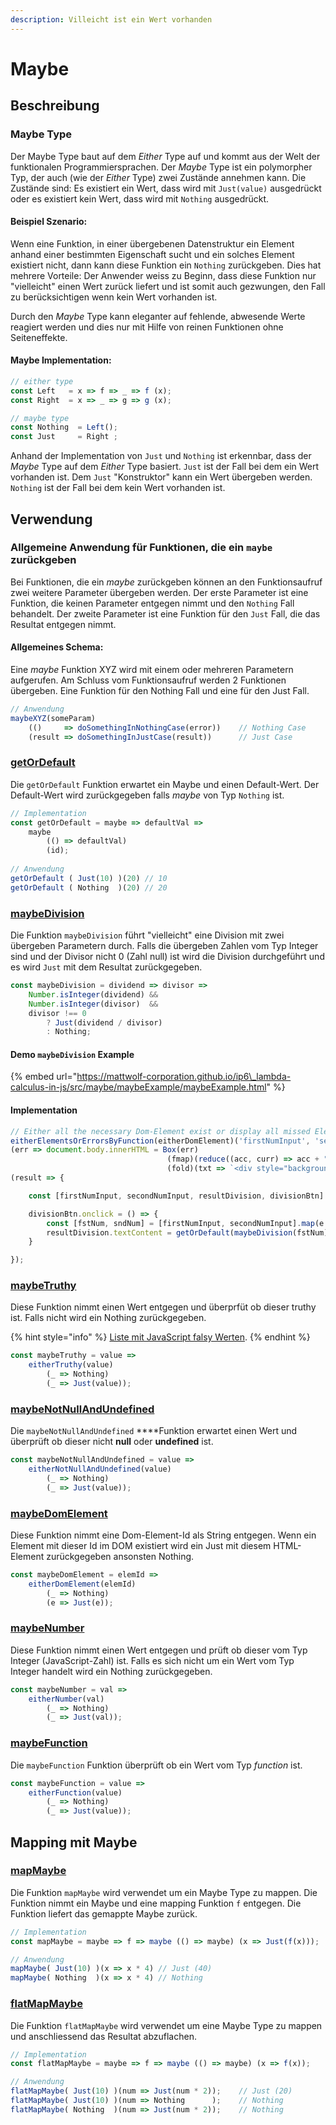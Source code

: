 ```yaml
---
description: Villeicht ist ein Wert vorhanden
---
```


# Maybe

## Beschreibung

### Maybe Type

Der Maybe Type baut auf dem _Either_ Type auf und kommt aus der Welt der funktionalen Programmiersprachen. Der _Maybe_ Type ist ein polymorpher Typ, der auch \(wie der _Either_ Type\) zwei Zustände annehmen kann. Die Zustände sind: Es existiert ein Wert, dass wird mit `Just(value)` ausgedrückt oder es existiert kein Wert, dass wird mit `Nothing` ausgedrückt.

#### Beispiel Szenario:

Wenn eine Funktion, in einer übergebenen Datenstruktur ein Element anhand einer bestimmten Eigenschaft sucht und ein solches Element existiert nicht, dann kann diese Funktion ein `Nothing` zurückgeben. Dies hat mehrere Vorteile: Der Anwender weiss zu Beginn, dass diese Funktion nur "vielleicht" einen Wert zurück liefert und ist somit auch gezwungen, den Fall zu berücksichtigen wenn kein Wert vorhanden ist.

Durch den _Maybe_ Type kann eleganter auf fehlende, abwesende Werte reagiert werden und dies nur mit Hilfe von reinen Funktionen ohne Seiteneffekte.

#### Maybe Implementation:

```javascript
// either type
const Left   = x => f => _ => f (x);
const Right  = x => _ => g => g (x);

// maybe type
const Nothing  = Left();
const Just     = Right ;
```

Anhand der Implementation von `Just` und `Nothing` ist erkennbar, dass der _Maybe_ Type auf dem _Either_ Type basiert. `Just` ist der Fall bei dem ein Wert vorhanden ist. Dem `Just` "Konstruktor" kann ein Wert übergeben werden. `Nothing` ist der Fall bei dem kein Wert vorhanden ist.

## Verwendung

### Allgemeine Anwendung für Funktionen, die ein `maybe` zurückgeben

Bei Funktionen, die ein _maybe_ zurückgeben können an den Funktionsaufruf zwei weitere Parameter übergeben werden. Der erste Parameter ist eine Funktion, die keinen Parameter entgegen nimmt und den `Nothing` Fall behandelt. Der zweite Parameter ist eine Funktion für den `Just` Fall, die das Resultat entgegen nimmt.

#### Allgemeines Schema:

Eine _maybe_ Funktion XYZ wird mit einem oder mehreren Parametern aufgerufen. Am Schluss vom Funktionsaufruf werden 2 Funktionen übergeben. Eine Funktion für den Nothing Fall und eine für den Just Fall.

```javascript
// Anwendung        
maybeXYZ(someParam)
    (()     => doSomethingInNothingCase(error))    // Nothing Case
    (result => doSomethingInJustCase(result))      // Just Case
```

### [getOrDefault](https://github.com/mattwolf-corporation/ip6_lambda-calculus-in-js/blob/75900e181c5467e253ef0d79447623d3ea18b9cd/src/maybe/maybe.js#L37)

Die `getOrDefault` Funktion erwartet ein Maybe und einen Default-Wert. Der Default-Wert wird zurückgegeben falls _maybe_ von Typ `Nothing` ist.

```javascript
// Implementation
const getOrDefault = maybe => defaultVal =>
    maybe
        (() => defaultVal)
        (id);
   
// Anwendung     
getOrDefault ( Just(10) )(20) // 10
getOrDefault ( Nothing  )(20) // 20
```

### [maybeDivision](https://github.com/mattwolf-corporation/ip6_lambda-calculus-in-js/blob/75900e181c5467e253ef0d79447623d3ea18b9cd/src/maybe/maybe.js#L49)

Die Funktion `maybeDivision` führt "vielleicht" eine Division mit zwei übergeben Parametern durch. Falls die übergeben Zahlen vom Typ Integer sind und der Divisor nicht 0 \(Zahl null\) ist wird die Division durchgeführt und es wird `Just` mit dem Resultat zurückgegeben.

```javascript
const maybeDivision = dividend => divisor =>
    Number.isInteger(dividend) &&
    Number.isInteger(divisor)  &&
    divisor !== 0
        ? Just(dividend / divisor)
        : Nothing;
```

#### Demo `maybeDivision` Example

{% embed url="https://mattwolf-corporation.github.io/ip6\_lambda-calculus-in-js/src/maybe/maybeExample/maybeExample.html" %}

#### Implementation

```javascript
// Either all the necessary Dom-Element exist or display all missed Element
eitherElementsOrErrorsByFunction(eitherDomElement)('firstNumInput', 'secondNumInput', 'resultDivision', 'divisionBtn' )
(err => document.body.innerHTML = Box(err)
                                   (fmap)(reduce((acc, curr) => acc + "<br>" + curr )("<h1>Error</h1>"))
                                   (fold)(txt => `<div style="background: #ffcccb; padding: 10px; border-radius: 1rem">${txt}</div>`))
(result => {

    const [firstNumInput, secondNumInput, resultDivision, divisionBtn] = convertListMapToArray(result);

    divisionBtn.onclick = () => {
        const [fstNum, sndNum] = [firstNumInput, secondNumInput].map(e => Number(e.value))
        resultDivision.textContent = getOrDefault(maybeDivision(fstNum)(sndNum))("Can't divide by zero")
    }

});
```

### [maybeTruthy](https://github.com/mattwolf-corporation/ip6_lambda-calculus-in-js/blob/75900e181c5467e253ef0d79447623d3ea18b9cd/src/maybe/maybe.js#L74)

Diese Funktion nimmt einen Wert entgegen und überprfüt ob dieser truthy ist. Falls nicht wird ein Nothing zurückgegeben.

{% hint style="info" %}
[Liste mit JavaScript falsy Werten](https://developer.mozilla.org/en-US/docs/Glossary/Falsy).
{% endhint %}

```javascript
const maybeTruthy = value =>
    eitherTruthy(value)
        (_ => Nothing)
        (_ => Just(value));
```

### [maybeNotNullAndUndefined](https://github.com/mattwolf-corporation/ip6_lambda-calculus-in-js/blob/75900e181c5467e253ef0d79447623d3ea18b9cd/src/maybe/maybe.js#L96)

Die `maybeNotNullAndUndefined` ****Funktion erwartet einen Wert und überprüft ob dieser nicht **null** oder **undefined** ist.

```javascript
const maybeNotNullAndUndefined = value =>
    eitherNotNullAndUndefined(value)
        (_ => Nothing)
        (_ => Just(value));
```

### [maybeDomElement](https://github.com/mattwolf-corporation/ip6_lambda-calculus-in-js/blob/75900e181c5467e253ef0d79447623d3ea18b9cd/src/maybe/maybe.js#L132)

Diese Funktion nimmt eine Dom-Element-Id als String entgegen. Wenn ein Element mit dieser Id im DOM existiert wird ein Just mit diesem HTML-Element zurückgegeben ansonsten Nothing.

```javascript
const maybeDomElement = elemId =>
    eitherDomElement(elemId)
        (_ => Nothing)
        (e => Just(e));
```

### [maybeNumber](https://github.com/mattwolf-corporation/ip6_lambda-calculus-in-js/blob/75900e181c5467e253ef0d79447623d3ea18b9cd/src/maybe/maybe.js#L166)

Diese Funktion nimmt einen Wert entgegen und prüft ob dieser vom Typ Integer \(JavaScript-Zahl\) ist. Falls es sich nicht um ein Wert vom Typ Integer handelt wird ein Nothing zurückgegeben.

```javascript
const maybeNumber = val =>
    eitherNumber(val)
        (_ => Nothing)
        (_ => Just(val));
```

### [maybeFunction](https://github.com/mattwolf-corporation/ip6_lambda-calculus-in-js/blob/75900e181c5467e253ef0d79447623d3ea18b9cd/src/maybe/maybe.js#L210)

Die `maybeFunction` Funktion überprüft ob ein Wert vom Typ _function_ ist.

```javascript
const maybeFunction = value =>
    eitherFunction(value)
        (_ => Nothing)
        (_ => Just(value));
```

## Mapping mit Maybe

### [mapMaybe](https://github.com/mattwolf-corporation/ip6_lambda-calculus-in-js/blob/69c77e9f203aa2f4c499ad064fd10287504c222f/src/maybe/maybe.js#L276)

Die Funktion `mapMaybe` wird verwendet um ein Maybe Type zu mappen. Die Funktion nimmt ein Maybe und eine mapping Funktion `f` entgegen. Die Funktion liefert das gemappte Maybe zurück.

```javascript
// Implementation
const mapMaybe = maybe => f => maybe (() => maybe) (x => Just(f(x)));

// Anwendung
mapMaybe( Just(10) )(x => x * 4) // Just (40)
mapMaybe( Nothing  )(x => x * 4) // Nothing
```

### [flatMapMaybe](https://github.com/mattwolf-corporation/ip6_lambda-calculus-in-js/blob/69c77e9f203aa2f4c499ad064fd10287504c222f/src/maybe/maybe.js#L288)

Die Funktion `flatMapMaybe` wird verwendet um eine Maybe Type zu mappen und anschliessend das Resultat abzuflachen.

```javascript
// Implementation
const flatMapMaybe = maybe => f => maybe (() => maybe) (x => f(x));

// Anwendung
flatMapMaybe( Just(10) )(num => Just(num * 2));    // Just (20)
flatMapMaybe( Just(10) )(num => Nothing      );    // Nothing
flatMapMaybe( Nothing  )(num => Just(num * 2));    // Nothing
```

